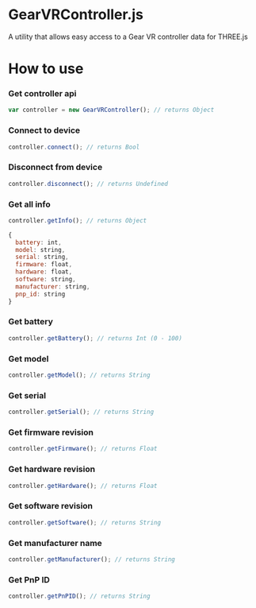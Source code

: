 # GearVRController.js
A utility that allows easy access to a Gear VR controller data for THREE.js

# How to use
### Get controller api
```js
var controller = new GearVRController(); // returns Object
```
### Connect to device
```js
controller.connect(); // returns Bool
```
### Disconnect from device
```js
controller.disconnect(); // returns Undefined
```
### Get all info
```js
controller.getInfo(); // returns Object

{
  battery: int,
  model: string,
  serial: string,
  firmware: float,
  hardware: float,
  software: string,
  manufacturer: string,
  pnp_id: string
}
```
### Get battery
```js
controller.getBattery(); // returns Int (0 - 100)
```
### Get model
```js
controller.getModel(); // returns String
```
### Get serial
```js
controller.getSerial(); // returns String
```
### Get firmware revision
```js
controller.getFirmware(); // returns Float
```
### Get hardware revision
```js
controller.getHardware(); // returns Float
```
### Get software revision
```js
controller.getSoftware(); // returns String
```
### Get manufacturer name
```js
controller.getManufacturer(); // returns String
```
### Get PnP ID
```js
controller.getPnPID(); // returns String
```
